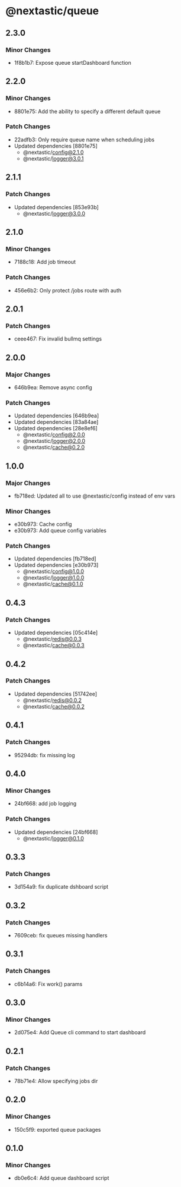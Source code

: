 # @nextastic/queue

## 2.3.0

### Minor Changes

- 1f8b1b7: Expose queue startDashboard function

## 2.2.0

### Minor Changes

- 8801e75: Add the ability to specify a different default queue

### Patch Changes

- 22adfb3: Only require queue name when scheduling jobs
- Updated dependencies [8801e75]
  - @nextastic/config@2.1.0
  - @nextastic/logger@3.0.1

## 2.1.1

### Patch Changes

- Updated dependencies [853e93b]
  - @nextastic/logger@3.0.0

## 2.1.0

### Minor Changes

- 7188c18: Add job timeout

### Patch Changes

- 456e6b2: Only protect /jobs route with auth

## 2.0.1

### Patch Changes

- ceee467: Fix invalid bullmq settings

## 2.0.0

### Major Changes

- 646b9ea: Remove async config

### Patch Changes

- Updated dependencies [646b9ea]
- Updated dependencies [83a84ae]
- Updated dependencies [28e8ef6]
  - @nextastic/config@2.0.0
  - @nextastic/logger@2.0.0
  - @nextastic/cache@0.2.0

## 1.0.0

### Major Changes

- fb718ed: Updated all to use @nextastic/config instead of env vars

### Minor Changes

- e30b973: Cache config
- e30b973: Add queue config variables

### Patch Changes

- Updated dependencies [fb718ed]
- Updated dependencies [e30b973]
  - @nextastic/config@1.0.0
  - @nextastic/logger@1.0.0
  - @nextastic/cache@0.1.0

## 0.4.3

### Patch Changes

- Updated dependencies [05c414e]
  - @nextastic/redis@0.0.3
  - @nextastic/cache@0.0.3

## 0.4.2

### Patch Changes

- Updated dependencies [51742ee]
  - @nextastic/redis@0.0.2
  - @nextastic/cache@0.0.2

## 0.4.1

### Patch Changes

- 95294db: fix missing log

## 0.4.0

### Minor Changes

- 24bf668: add job logging

### Patch Changes

- Updated dependencies [24bf668]
  - @nextastic/logger@0.1.0

## 0.3.3

### Patch Changes

- 3d154a9: fix duplicate dshboard script

## 0.3.2

### Patch Changes

- 7609ceb: fix queues missing handlers

## 0.3.1

### Patch Changes

- c6b14a6: Fix work() params

## 0.3.0

### Minor Changes

- 2d075e4: Add Queue cli command to start dashboard

## 0.2.1

### Patch Changes

- 78b71e4: Allow specifying jobs dir

## 0.2.0

### Minor Changes

- 150c5f9: exported queue packages

## 0.1.0

### Minor Changes

- db0e6c4: Add queue dashboard script
